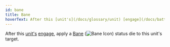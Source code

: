 ```yaml
---
id: bane
title: Bane
hoverText: After this [unit's](/docs/glossary/unit) [engage](/docs/battles/enemy-turn), apply a [Bane](/docs/battles/status-effects/bane) status die to this unit's target.
---
```


After this [unit's](/docs/glossary/unit) [engage](/docs/battles/enemy-turn), apply a [Bane](/docs/battles/status-effects/bane) (<img src="/icons/bane.svg" alt="Bane Icon" className="icon-svg" />) status die to this unit's target.
